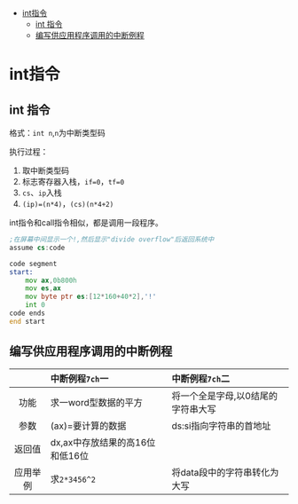
<!-- @import "[TOC]" {cmd="toc" depthFrom=1 depthTo=6 orderedList=false} -->

<!-- code_chunk_output -->

* [int指令](#int指令)
	* [int 指令](#int-指令)
	* [编写供应用程序调用的中断例程](#编写供应用程序调用的中断例程)

<!-- /code_chunk_output -->



# int指令


## int 指令
格式：`int n`,`n`为中断类型码

执行过程：

1. 取中断类型码
2. 标志寄存器入栈，`if=0`，`tf=0`
3. `cs`、`ip`入栈
4. `(ip)=(n*4)`，`(cs)(n*4+2)`

int指令和call指令相似，都是调用一段程序。

```asm
;在屏幕中间显示一个!,然后显示"divide overflow"后返回系统中
assume cs:code

code segment
start:
    mov ax,0b800h
    mov es,ax
    mov byte ptr es:[12*160+40*2],'!'
    int 0
code ends
end start
```

## 编写供应用程序调用的中断例程

| |中断例程`7ch`一|中断例程`7ch`二|
|:---:|:---|:---|
|功能|求一word型数据的平方|将一个全是字母,以0结尾的字符串大写|
|参数|(ax)=要计算的数据|ds:si指向字符串的首地址|
|返回值|dx,ax中存放结果的高16位和低16位| |
|应用举例|求`2*3456^2`|将data段中的字符串转化为大写|


